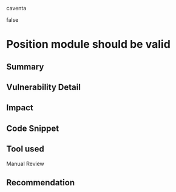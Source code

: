 caventa

false

# Position module should be valid

## Summary

## Vulnerability Detail

## Impact

## Code Snippet

## Tool used

Manual Review

## Recommendation

